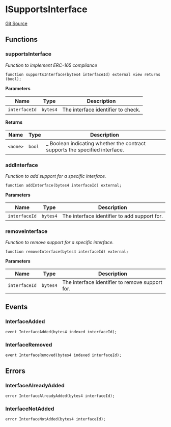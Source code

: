 # ISupportsInterface
[Git Source](https://github.com/0xStation/0xrails/blob/7b2d3363f0d5023623fd16114b60a38cf52ce246/src/lib/ERC165/ISupportsInterface.sol)


## Functions
### supportsInterface

*Function to implement ERC-165 compliance*


```solidity
function supportsInterface(bytes4 interfaceId) external view returns (bool);
```
**Parameters**

|Name|Type|Description|
|----|----|-----------|
|`interfaceId`|`bytes4`|The interface identifier to check.|

**Returns**

|Name|Type|Description|
|----|----|-----------|
|`<none>`|`bool`|_ Boolean indicating whether the contract supports the specified interface.|


### addInterface

*Function to add support for a specific interface.*


```solidity
function addInterface(bytes4 interfaceId) external;
```
**Parameters**

|Name|Type|Description|
|----|----|-----------|
|`interfaceId`|`bytes4`|The interface identifier to add support for.|


### removeInterface

*Function to remove support for a specific interface.*


```solidity
function removeInterface(bytes4 interfaceId) external;
```
**Parameters**

|Name|Type|Description|
|----|----|-----------|
|`interfaceId`|`bytes4`|The interface identifier to remove support for.|


## Events
### InterfaceAdded

```solidity
event InterfaceAdded(bytes4 indexed interfaceId);
```

### InterfaceRemoved

```solidity
event InterfaceRemoved(bytes4 indexed interfaceId);
```

## Errors
### InterfaceAlreadyAdded

```solidity
error InterfaceAlreadyAdded(bytes4 interfaceId);
```

### InterfaceNotAdded

```solidity
error InterfaceNotAdded(bytes4 interfaceId);
```

